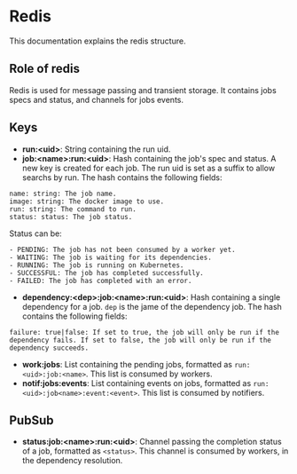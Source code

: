 # Redis
This documentation explains the redis structure.

## Role of redis
Redis is used for message passing and transient storage. It contains jobs specs and status, and channels for jobs events.

## Keys
- **run:\<uid\>**: String containing the run uid.
- **job:\<name\>:run:\<uid\>**: Hash containing the job's spec and status. A new key is created for each job. The run uid is set as a suffix to allow searchs by run. The hash contains the following fields:
```
name: string: The job name.
image: string: The docker image to use.
run: string: The command to run.
status: status: The job status.
```
Status can be:
```
- PENDING: The job has not been consumed by a worker yet.
- WAITING: The job is waiting for its dependencies.
- RUNNING: The job is running on Kubernetes.
- SUCCESSFUL: The job has completed successfully.
- FAILED: The job has completed with an error.
```
- **dependency:\<dep\>:job:\<name\>:run:\<uid\>**: Hash containing a single dependency for a job. `dep` is the jame of the dependency job. The hash contains the following fields:
```
failure: true|false: If set to true, the job will only be run if the dependency fails. If set to false, the job will only be run if the dependency succeeds.
```
- **work:jobs**: List containing the pending jobs, formatted as `run:<uid>:job:<name>`. This list is consumed by workers.
- **notif:jobs:events**: List containing events on jobs, formatted as `run:<uid>:job<name>:event:<event>`. This list is consumed by notifiers.

## PubSub
- **status:job:\<name\>:run:\<uid\>**: Channel passing the completion status of a job, formatted as `<status>`. This channel is consumed by workers, in the dependency resolution.
